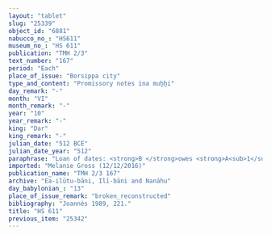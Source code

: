 ```yaml
---
layout: "tablet"
slug: "25339"
object_id: "6881"
nabucco_no_: "HS611"
museum_no_: "HS 611"
publication: "TMH 2/3"
text_number: "167"
period: "Each"
place_of_issue: "Borsippa city"
type_and_content: "Promissory notes ina muẖẖi"
day_remark: "-"
month: "VI"
month_remark: "-"
year: "10"
year_remark: "-"
king: "Dar"
king_remark: "-"
julian_date: "512 BCE"
julian_date_year: "512"
paraphrase: "Loan of dates: <strong>B </strong>owes <strong>A<sub>1</sub></strong> and the sisters<strong> <sup>f</sup>A<sub>2</sub></strong> and<strong> <sup>f</sup>A<sub>3 </sub></strong>7;4 kor (1,504 l) of dates, impost (<em>imittu</em>) of the palm grove (<em>gi&scaron;immaru</em>), harvest of the field (<em>ebūr eqli</em>) at the border of the ditch (<em>harru</em>) of Hurad Sūhaya. He will give the dates in their entirety in Arahsamna (VIII) in Borsippa. For each kor he will also give one load of palm-frond ribs (<em>huṣābu</em>). The (service of the) agricultural supervisor (<em>gugallu</em>) is not yet paid (<em>eṭēru</em> Stat.). 2 witnesses (Kāṣir-Bēl/Zēr-Bābili//(Ea-)ilūtu-bāni) and the scribe.<br /> &nbsp;<br /> <strong>A<sub>1</sub></strong> = Bēl-uballiṭ/&Scaron;iriktu; <strong><sup>f</sup>A<sub>2</sub></strong> = <sup>f</sup>Amat-Sutīti, sister of <strong><sup>f</sup>A<sub>3</sub></strong>; <strong><sup>f</sup>A<sub>3</sub></strong> = <sup>f</sup>Amat-Nanāya, sister fo <strong><sup>f</sup>A<sub>2</sub></strong>; <strong>B</strong> = Ina-ṣilli-Bēl/Per&rsquo;u; Scribe = Nab&ucirc;-[&hellip;]-lī&scaron;ir //Arad-Nab&ucirc;//[&hellip;]<br /> &nbsp;"
imported: "Melanie Gross (12/12/2016)"
publication_name: "TMH 2/3 167"
archive: "Ea-ilūtu-bāni, Ilī-bāni and Nanāhu"
day_babylonian_: "13"
place_of_issue_remark: "broken_reconstructed"
bibliography: "Joannès 1989, 221."
title: "HS 611"
previous_item: "25342"
---
```

